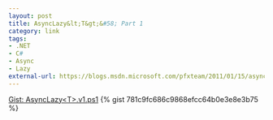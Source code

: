 ```yaml
---
layout: post
title: AsyncLazy&lt;T&gt;&#58; Part 1
category: link
tags:
- .NET
- C#
- Async
- Lazy
external-url: https://blogs.msdn.microsoft.com/pfxteam/2011/01/15/asynclazyt/
---
```

<noscript>
  <a href="https://gist.github.com/781c9fc686c9868efcc64b0e3e8e3b75">Gist: AsyncLazy&lt;T&gt;.v1.ps1</a>
</noscript>
{% gist 781c9fc686c9868efcc64b0e3e8e3b75 %}
